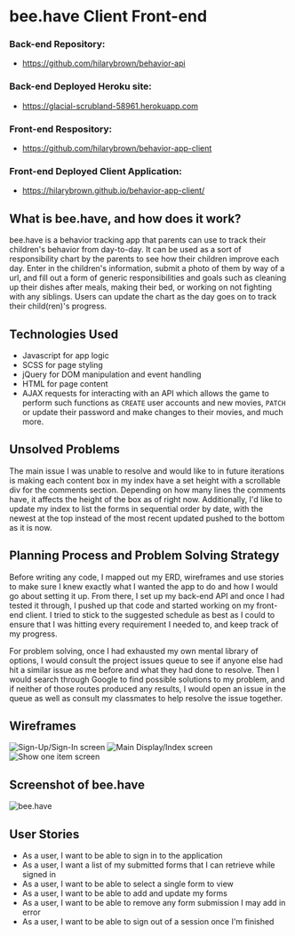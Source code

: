 # bee.have Client Front-end

### Back-end Repository:
- https://github.com/hilarybrown/behavior-api

### Back-end Deployed Heroku site:
- https://glacial-scrubland-58961.herokuapp.com

### Front-end Respository:
- https://github.com/hilarybrown/behavior-app-client

### Front-end Deployed Client Application:
- https://hilarybrown.github.io/behavior-app-client/

## What is bee.have, and how does it work?
bee.have is a behavior tracking app that parents can use to track their children's behavior from day-to-day. It can be used as a sort of responsibility chart by the parents to see how their children improve each day. Enter in the children's information, submit a photo of them by way of a url, and fill out a form of generic responsibilities and goals such as cleaning up their dishes after meals, making their bed, or working on not fighting with any siblings. Users can update the chart as the day goes on to track their child(ren)'s progress.

## Technologies Used
- Javascript for app logic
- SCSS for page styling
- jQuery for DOM manipulation and event handling
- HTML for page content
- AJAX requests for interacting with an API which allows the game to perform such functions as `CREATE` user accounts and new movies, `PATCH` or update their password and make changes to their movies, and much more.

## Unsolved Problems
The main issue I was unable to resolve and would like to in future iterations is making each content box in my index have a set height with a scrollable div for the comments section. Depending on how many lines the comments have, it affects the height of the box as of right now. Additionally, I'd like to update my index to list the forms in sequential order by date, with the newest at the top instead of the most recent updated pushed to the bottom as it is now.

## Planning Process and Problem Solving Strategy
Before writing any code, I mapped out my ERD, wireframes and use stories to make sure I knew exactly what I wanted the app to do and how I would go about setting it up. From there, I set up my back-end API and once I had tested it through, I pushed up that code and started working on my front-end client. I tried to stick to the suggested schedule as best as I could to ensure that I was hitting every requirement I needed to, and keep track of my progress.

For problem solving, once I had exhausted my own mental library of options, I would consult the project issues queue to see if anyone else had hit a similar issue as me before and what they had done to resolve. Then I would search through Google to find possible solutions to my problem, and if neither of those routes produced any results, I would open an issue in the queue as well as consult my classmates to help resolve the issue together.

## Wireframes
![Sign-Up/Sign-In screen](https://i.imgur.com/pOEVSUrm.jpg)
![Main Display/Index screen](https://i.imgur.com/flLRoZFm.jpg)
![Show one item screen](https://i.imgur.com/xByGjuNm.jpg)

## Screenshot of bee.have
![bee.have](https://i.imgur.com/fYm202em.png)

## User Stories
- As a user, I want to be able to sign in to the application
- As a user, I want a list of my submitted forms that I can retrieve while signed in
- As a user, I want to be able to select a single form to view
- As a user, I want to be able to add and update my forms
- As a user, I want to be able to remove any form submission I may add in error
- As a user, I want to be able to sign out of a session once I'm finished
